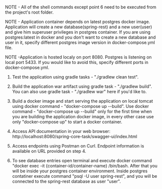 NOTE - All of the shell commands except point 6 need to be executed from the project's root folder.

NOTE - Application container depends on latest postgres docker image. Application will create a new database(spring-rest) and a new user(user) and give him superuser privileges in postgres container. If you are using postgres:latest in docker and you don't want to create a new database and user in it, specify different postgres image version in docker-compose.yml file.

NOTE -Application is hosted localy on port 8080. Postgres is listening on local port 5433. If you would like to avoid this, specify different ports in docker-compose.yml. 

1. Test the application using gradle tasks - "./gradlew clean test".

2. Build the application war artifact using gradle task - "./gradlew build". You can also use gradle task - "./gradlew war" here if you'd like to.

3. Build a docker image and start serving the application on local tomcat using docker command - "docker-compose up --build". Use docker command - "docker-compose up --build" only for the first time when you are building the application docker image, in every other case use only "docker-compose up" to start a docker container.

4. Access API documentation in your web browser: http://localhost:8080/spring-core-task/swagger-ui/index.html

5. Access endpoints using Postman on Curl. Endpoint information is available on URL provided on step 4. 

6. To see database entries open terminal and execute docker command "docker exec -it {container-id/container-name} /bin/bash. After that you will be inside your postgres container environment. Inside postgres contatiner execute command "psql -U user spring-rest", and you will be connected to the spring-rest database as user "user".  
